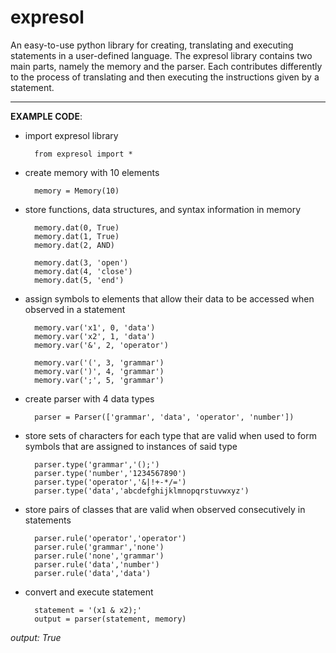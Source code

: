 # expresol

An easy-to-use python library for creating, translating and executing statements in a user-defined language. The expresol library contains two main parts, namely the memory and the parser. Each contributes differently to the process of translating and then executing the instructions given by a statement.

---

__EXAMPLE CODE__:

- import expresol library
        
        from expresol import *

- create memory with 10 elements

        memory = Memory(10)

- store functions, data structures, and syntax information in memory  

        memory.dat(0, True)
        memory.dat(1, True)
        memory.dat(2, AND)

        memory.dat(3, 'open')
        memory.dat(4, 'close')
        memory.dat(5, 'end')

- assign symbols to elements that allow their data to be accessed when observed in a statement 

        memory.var('x1', 0, 'data')
        memory.var('x2', 1, 'data')
        memory.var('&', 2, 'operator')
 
        memory.var('(', 3, 'grammar')
        memory.var(')', 4, 'grammar')
        memory.var(';', 5, 'grammar')

- create parser with 4 data types

        parser = Parser(['grammar', 'data', 'operator', 'number'])

- store sets of characters for each type that are valid when used to form symbols that are assigned to instances of said type

        parser.type('grammar','();')
        parser.type('number','1234567890')
        parser.type('operator','&|!+-*/=')
        parser.type('data','abcdefghijklmnopqrstuvwxyz')

- store pairs of classes that are valid when observed consecutively in statements

        parser.rule('operator','operator')
        parser.rule('grammar','none')
        parser.rule('none','grammar')
        parser.rule('data','number')
        parser.rule('data','data')

- convert and execute statement

        statement = '(x1 & x2);'
        output = parser(statement, memory)
        
*output: True*
